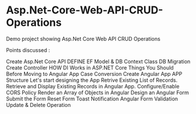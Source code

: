 # Asp.Net-Core-Web-API-CRUD-Operations
Demo project showing Asp.Net Core Web API CRUD Operations

Points discussed :

Create Asp.Net Core API
DEFINE EF Model & DB Context Class
DB Migration
Create Controller
HOW DI Works in ASP.NET Core
Things You Should Before Moving to Angular App
Case Conversion
Create Angular App
APP Structure
Let's start designing the App
Retrive Existing List of Records.
Retrieve and Display Existing Records in Angular App.
Configure/Enable CORS Policy
Render an Array of Objects in Angular
Design an Angular Form
Submit the Form
Reset Form
Toast Notification
Angular Form Validation
Update & Delete Operation
